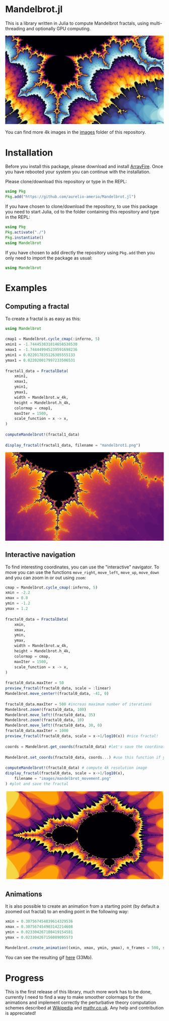 # Mandelbrot.jl

This is a library written in Julia to compute Mandelbrot fractals, using multi-threading and optionally GPU computing.

![align-center](images/mandelbrot1c_small.jpg)

You can find more 4k images in the [images](images/) folder of this repository.

# Installation

Before you install this package, please download and install [ArrayFire](https://arrayfire.com/download/). Once you have rebooted your system you can continue with the installation.

Please clone/download this repository or type in the REPL:

```julia
using Pkg
Pkg.add("https://github.com/aurelio-amerio/Mandelbrot.jl")
```

If you have chosen to clone/download the repository, to use this package you need to start Julia, cd to the folder containing this repository and type in the REPL:

```julia
using Pkg
Pkg.activate("./")
Pkg.instantiate()
using Mandelbrot
```

If you have chosen to add directly the repository using `Pkg.add` then you only need to import the package as usual:

```julia
using Mandelbrot
```

# Examples

## Computing a fractal

To create a fractal is as easy as this:

```julia
using Mandelbrot

cmap1 = Mandelbrot.cycle_cmap(:inferno, 5)        
xmin1 = -1.744453831814658538530        
xmax1 = -1.744449945239591698236        
ymin1 = 0.022017835126305555133        
ymax1 = 0.022020017997233506531 

fractal1_data = FractalData(
    xmin1,
    xmax1,
    ymin1,
    ymax1,
    width = Mandelbrot.w_4k,
    height = Mandelbrot.h_4k,
    colormap = cmap1,
    maxIter = 1500,
    scale_function = x -> x,
)

computeMandelbrot!(fractal1_data) 

display_fractal(fractal1_data, filename = "mandelbrot1.png")
```

![image-center](images/mandelbrot1_small.jpg)

## Interactive navigation

To find interesting coordinates, you can use the "interactive" navigator. To move you can use the functions `move_right`, `move_left`, `move_up`, `move_down` and you can zoom in or out using `zoom`:

```julia
cmap = Mandelbrot.cycle_cmap(:inferno, 5)
xmin = -2.2
xmax = 0.8
ymin = -1.2
ymax = 1.2

fractal0_data = FractalData(
    xmin,
    xmax,
    ymin,
    ymax,
    width = Mandelbrot.w_4k,
    height = Mandelbrot.h_4k,
    colormap = cmap,
    maxIter = 1500,
    scale_function = x -> x,
)

fractal0_data.maxIter = 50
preview_fractal(fractal0_data, scale = :linear)
Mandelbrot.move_center!(fractal0_data, -41, 0)

fractal0_data.maxIter = 500 #increas maximum number of iterations
Mandelbrot.zoom!(fractal0_data, 100)
Mandelbrot.move_left!(fractal0_data, 35)
Mandelbrot.zoom!(fractal0_data, 10)
Mandelbrot.move_left!(fractal0_data, 30, 0)
fractal0_data.maxIter = 1000
preview_fractal(fractal0_data, scale = x->1/log10(x)) #nice fractal!

coords = Mandelbrot.get_coords(fractal0_data) #let's save the coordinates for future use

Mandelbrot.set_coords(fractal0_data, coords...) #use this function if you want to quickly load some coordinates 

computeMandelbrot!(fractal0_data) # compute 4k resolution image
display_fractal(fractal0_data, scale = x->1/log10(x),
    filename = "images/mandelbrot_movement.png"
) #plot and save the fractal
```

![image-center](images/mandelbrot_movement_small.jpg)

## Animations

It is also possible to create an animation from a starting point (by default a zoomed out fractal) to an ending point in the following way:

```julia
xmin = 0.307567454839614329536
xmax = 0.307567454903142214608
ymin = 0.023304267108419154581
ymax = 0.023304267156089095573

Mandelbrot.create_animation((xmin, xmax, ymin, ymax), n_frames = 500, scale = log10, colormap = Mandelbrot.fire_and_ice())
```

You can see the resulting gif [here](https://github.com/aurelio-amerio/techytok-examples/blob/master/mandelbrot-fractal/gif/mandelbrot_into_the_eye1.gif) (33Mb).

# Progress

This is the first release of this library, much more work has to be done, currently I need to find a way to make smoother colormaps for the animations and implement correctly the perturbative theory computation schemes described at [Wikipedia](https://en.wikipedia.org/wiki/Mandelbrot_set#Perturbation_theory_and_series_approximation) and [mathr.co.uk](https://mathr.co.uk/blog/2016-03-06_simpler_series_approximation.html). Any help and contribution is appreciated!